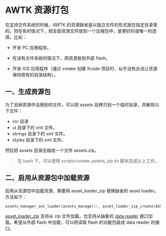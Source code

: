 
# AWTK 资源打包

在支持文件系统的时候，AWTK 的资源缺省是以独立文件的形式放在指定目录里的。但在有的情况下，把全部资源文件放到一个压缩包中，是更好的或唯一的选择。比如：

* 开发 PC 应用程序。

* 在没有文件系统的情况下，把资源放到外部 flash。

* 开发 IOS 应用程序（通过 cmake 创建 Xcode 项目时，似乎没有办法让资源保持原有的目录结构）。

## 一、生成资源包

为了去掉资源中没用到的文件，可以把 assets 目拷贝到一个临时目录，并删除以下文件：

* inc 目录
* ui 目录下的 xml 文件。
* strings 目录下的 xml 文件。
* styles 目录下的 xml 文件。

然后把 assets 目录压缩成一个文件 assets.zip。

> 在 bash 下，可以使用 scripts/create_assets_zip.sh 脚本完成以上工作。

## 二、启用从资源包中加载资源

启用从资源包中加载资源，需要用 asset\_loader\_zip 替换缺省的 asset loader。方法如下：

```c
assets_manager_set_loader(assets_manager(), asset_loader_zip_create(ASSETS_ZIP));
```

[asset\_loader\_zip](https://github.com/zlgopen/awtk/blob/master/src/base/asset_loader_zip.h) 支持从 zip 文件加载，也支持从抽象的 [data reader](https://github.com/zlgopen/awtk/blob/master/src/tkc/data_reader.h) 接口加载。希望从外部 flash 中加载，可以把读取 flash 的功能包装成 data reader 的接口。
